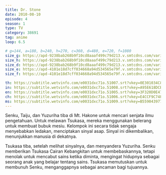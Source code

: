 ```yaml
---
title: Dr. Stone
date: 2010-08-10
episode: 4
season: 1
type: TV
category: 38691
tag: anime
loop: 6.5

# g=144, a=180, b=240, h=270, c=360, d=480, e=720, f=1080
size_g: https://apd-9238bab268b9f10cd8aaaf499c79d213.v.smtcdns.com/varietyts.tc.qq.com/ALhhlKji1eO24eoDRGlC80lvktpJs56a_-n17WAMo790/7ouLiwG0by2vUZgYeylW3s5-yws3a-m2z9SRlTnylYjBFy4HQKi_kSc_OXkpTekU_nm-W0O4isCPnm5U7Ni1BSBKxwxdaGfKCC1onm69TTkjsKf-l185Vv-pUSsPu6y0PaVY9NYSmLaPppwFpNVj89iFnxA9MvG-/e0031dxc71o.321007.ts.m3u8
size_h: https://apd-9238bab268b9f10cd8aaaf499c79d213.v.smtcdns.com/varietyts.tc.qq.com/A1CmnF2nJDTst7WpepYDAPGuDCQTig1Wev-jLoDJbnI0/tN60jT0YvQzMkqj7q1Hl5gEHctiFZLaNkJ8rYtNLDT14VVmR9kMeGZ8CstucChWjt1lysyW1PE1j6BdzRRjbmDVMY5EIuroTPpW0hKEAnkIY9QNB2Dw5pZmaepFUDA95eVt75gnKmqnGfOgBlNnfqm9tvbfGTSRd/e0031dxc71o.321001.ts.m3u8
size_d: https://apd-9238bab268b9f10cd8aaaf499c79d213.v.smtcdns.com/varietyts.tc.qq.com/AHTBaBThZ7253JD5_op3ULAzOQcasCJXqZjKWYtAf9Ms/peSxin8bN_7e1BMj07Le0_USOTsrKDLyjqKpm5KqMdST_T6WoYQQJLIHIfR3_RYvoI-Oex1WPM8NWdHKk8oYTFP9G7Cwy7BWOkf94hLpD6ZNJCI6MMCAEnT_pzIhAiqYYhUjX3Q0kP-_sPl1QzoXbBXf_U4pLKAY/e0031dxc71o.321002.ts.m3u8
size_e: https://apd-4101e18d7cff034668a94d534565e79f.v.smtcdns.com/varietyts.tc.qq.com/AW6fBAUsWZMwnFs3x6rEEPck4Ew6k-qWrxI21kK5fWk4/jiO8E1kw5RrKL65M970rHZC8GNz_1dDff5kDc-3dlsVg8BuV4fgPVza7MdT86CZ8NBEy85rHtPGjlCfNj8ICyMSVaBNgbIpFCC7o9_J_ner36Ux_1HgifJTMZz3OfOLoFAIqPAE6ONUtMu-Jkl3SEsk2jj442ScP/e0031dxc71o.321003.ts.m3u8
size_f: https://apd-4101e18d7cff034668a94d534565e79f.v.smtcdns.com/varietyts.tc.qq.com/A7p8_Bd4-WY9LVGr93LHl1xJ86v7v8_QduBQb4EwaDhI/Ap32yKI0PFyspQ4DgWGcjPGD5ccnIfu6vp0SS313kksP_KhNtutrvlQb5Fv8jnMAzc7AiPWp-uJfWm2GFNLsP0pblyWIT95Z2XLpwdrneonSM3f4iA-9FOgMU2_uc3fqK9sDPf8bHeOAMY9f8poKGPfeeBsJS1Qc/e0031dxc71o.321004.ts.m3u8

th: https://subtitle.wetvinfo.com/e0031dxc71o.51007.srt?vkey=0E301034C865103D6552877A03C30889B87A24081F8FD1E233318A9F2C17588961D7100B78DA11F95FE9133611CC5CC8ECD056B6792FD7E15032A1DCF9E5770FA25FCA6603467EF2DA4A3DD69CCD4A25A9DFE25566084473F71D525BAE511A87C2358B1B4D8F025D163812B098D3CE18
in: https://subtitle.wetvinfo.com/e0031dxc71o.51008.srt?vkey=A95E618DCB669CD5C27A31F60D039AAF7308F9A3DAD37386D992EC2CEAD6C9E308650803C719459EEC0DF607FAC8328E12DDCC3A8BD13EB571881E4496BDD942291CA5D4F507B9794158F8F43671C5D10E129353C8FC78F2ACA6C845917D6F9F9C8C4BB3B50211B3A8A334D835D4B6E4
en: https://subtitle.wetvinfo.com/e0031dxc71o.51005.srt?vkey=3F320D0E47E4C189268BC371C64EF5664738480257B24ABD713D7ED1C3C4B020E1D02D810877DC33C8F1489567D4969C1EDA009BC65A6FBE312C8F9D4C021F0B5E0D3618844B4739FDC95CD1915262C12AD49CBC3CF7D82E794B3FB05BB785369CFC1B5FE9EF58E9F98D5D087200C925
ch: https://subtitle.wetvinfo.com/e0031dxc71o.51006.srt?vkey=E4CCF9C74F34D5BCE3D891E616B93ACB0608248E62A095489F63AD68E64AAB6F55127900F5A044707B7DCE064B7CB68AD5316631AE320F0A4470CA846189A616EE9946D24195E2757D3D503BC5ACDAA60231FC148AAE8679AAB64DFCA1918A2C947F371906C1CCE31F9686BC9AD49937
ms: https://subtitle.wetvinfo.com/e0031dxc71o.51009.srt?vkey=B5590439776373CD1E41D36D62A0A37A710F85634225DE444EDB08E0E47654AEA28B99BB29D3E5C6D755CDF4ACD0BF4DEDE6828F68C7345B56C7608C01ECBED951E025FE48F50319B4CCF7FB12F80AE11ACECF4D349659DD2C0E6B960F67797C2363F5D29F141957F36F3D5154D621B6
---
```

Senku, Taiju, dan Yuzuriha tiba di Mt. Hakone untuk mencari senjata ilmu pengetahuan. Untuk melawan Tsukasa, mereka menggunakan belerang untuk membuat bubuk mesiu. Kelompok ini secara tidak sengaja menyebabkan ledakan, menciptakan sinyal asap. Sinyal ini dikembalikan, menunjukkan manusia di dekatnya.

Tsukasa tiba, setelah melihat sinyalnya, dan menyandera Yuzuriha. Senku memberikan Tsukasa Cairan Kebangkitan untuk membebaskannya, tetapi menolak untuk mencabut sains ketika diminta, mengingat hidupnya sebagai seorang anak yang belajar tentang sains. Tsukasa memutuskan untuk membunuh Senku, menganggapnya sebagai ancaman bagi tujuannya.
